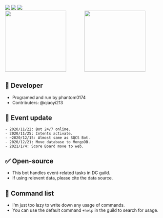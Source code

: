 ![](https://img.shields.io/uptimerobot/status/m786446893-8cac5f09f7d2376db4839510)
![](https://img.shields.io/uptimerobot/ratio/7/m786446893-8cac5f09f7d2376db4839510)
![](https://img.shields.io/uptimerobot/ratio/m786446893-8cac5f09f7d2376db4839510)
<br>
<img src="https://upload.cc/i1/2021/01/04/y0wpXS.jpg" width=200> 　　　　<img src="https://upload.cc/i1/2021/01/04/N8sInJ.png" width=200>
<br>

## 🔧 Developer
- Programed and run by phantom0174
- Contributers: @qiaoyi213

## 📜 Event update
```
- 2020/11/22: Bot 24/7 online.
- 2020/11/25: Intents activate.
- ~2020/12/15: Almost same as SQCS Bot.
- 2020/12/21: Move database to MongoDB.
- 2021/1/4: Score Board move to web.
```

## ✅ Open-source
 - This bot handles event-related tasks in DC guild.
 - If using relevent data, please cite the data source.

## 📃 Command list
- I\'m just too lazy to write down any usage of commands.
- You can use the default command `+help` in the guild to search for usage.
